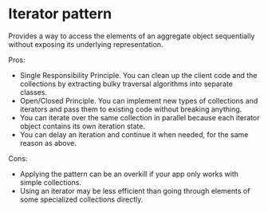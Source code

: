 # Iterator pattern

Provides a way to access the elements of an aggregate object sequentially without exposing its underlying representation.

Pros:
- Single Responsibility Principle. You can clean up the client code and the collections by extracting bulky traversal algorithms into separate classes.
- Open/Closed Principle. You can implement new types of collections and iterators and pass them to existing code without breaking anything.
- You can iterate over the same collection in parallel because each iterator object contains its own iteration state.
- You can delay an iteration and continue it when needed, for the same reason as above.

Cons:
- Applying the pattern can be an overkill if your app only works with simple collections.
- Using an iterator may be less efficient than going through elements of some specialized collections directly.